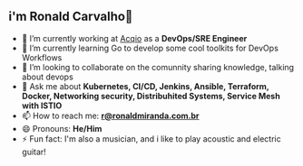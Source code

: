 ## i'm Ronald Carvalho👋


- 🔭 I’m currently working at [Acqio](https://acqio.com.br) as a **DevOps/SRE Engineer**
- 🌱 I’m currently learning Go to develop some cool toolkits for DevOps Workflows
- 👯 I’m looking to collaborate on the comunnity sharing knowledge, talking about devops
- 💬 Ask me about **Kubernetes, CI/CD,  Jenkins, Ansible, Terraform, Docker, Networking security, Distribuhited Systems, Service Mesh with ISTIO**
- 📫 How to reach me: **r@ronaldmiranda.com.br**
- 😄 Pronouns: **He/Him**
- ⚡ Fun fact: I'm also a musician, and i like to play acoustic and electric guitar!
